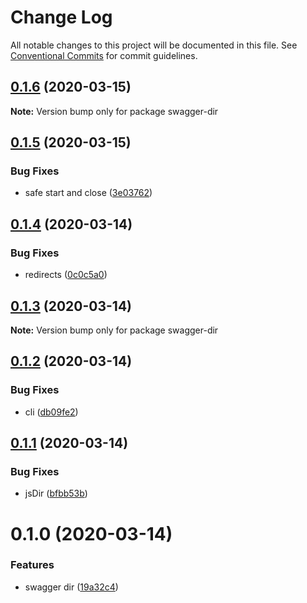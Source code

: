 # Change Log

All notable changes to this project will be documented in this file.
See [Conventional Commits](https://conventionalcommits.org) for commit guidelines.

## [0.1.6](https://github.com/VdustR/swagger-dir/compare/v0.1.5...v0.1.6) (2020-03-15)

**Note:** Version bump only for package swagger-dir





## [0.1.5](https://github.com/VdustR/swagger-dir/compare/v0.1.4...v0.1.5) (2020-03-15)


### Bug Fixes

* safe start and close ([3e03762](https://github.com/VdustR/swagger-dir/commit/3e037629e323730fd648e084cb7b46c71dfd3d2b))





## [0.1.4](https://github.com/VdustR/swagger-dir/compare/v0.1.3...v0.1.4) (2020-03-14)


### Bug Fixes

* redirects ([0c0c5a0](https://github.com/VdustR/swagger-dir/commit/0c0c5a062edd3423d30a43f89d31487df3c6c36a))





## [0.1.3](https://github.com/VdustR/swagger-dir/compare/v0.1.2...v0.1.3) (2020-03-14)

**Note:** Version bump only for package swagger-dir





## [0.1.2](https://github.com/VdustR/swagger-dir/compare/v0.1.1...v0.1.2) (2020-03-14)


### Bug Fixes

* cli ([db09fe2](https://github.com/VdustR/swagger-dir/commit/db09fe24a8e5436584653d2f76ca70687db0ed1f))





## [0.1.1](https://github.com/VdustR/swagger-dir/compare/v0.1.0...v0.1.1) (2020-03-14)


### Bug Fixes

* jsDir ([bfbb53b](https://github.com/VdustR/swagger-dir/commit/bfbb53b081c3bf2b5b39f7aabc043520d8660af4))





# 0.1.0 (2020-03-14)


### Features

* swagger dir ([19a32c4](https://github.com/VdustR/swagger-dir/commit/19a32c449623c77b36184891f2e8d3cc694686b5))
